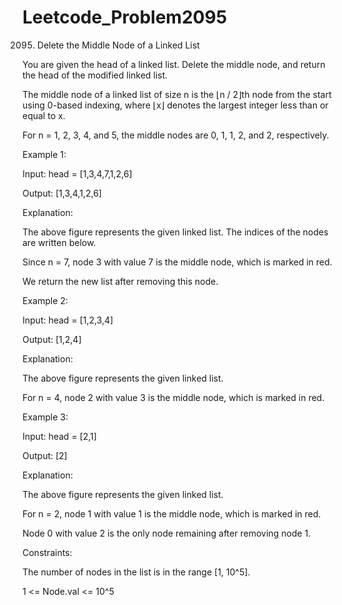 # Leetcode_Problem2095




2095. Delete the Middle Node of a Linked List



You are given the head of a linked list. Delete the middle node, and return the head of the modified linked list.




The middle node of a linked list of size n is the ⌊n / 2⌋th node from the start using 0-based indexing, where ⌊x⌋ denotes the largest integer less than or equal to x.




For n = 1, 2, 3, 4, and 5, the middle nodes are 0, 1, 1, 2, and 2, respectively.
 


Example 1:


Input: head = [1,3,4,7,1,2,6]



Output: [1,3,4,1,2,6]




Explanation:




The above figure represents the given linked list. The indices of the nodes are written below.




Since n = 7, node 3 with value 7 is the middle node, which is marked in red.





We return the new list after removing this node. 





Example 2:



Input: head = [1,2,3,4]




Output: [1,2,4]





Explanation:




The above figure represents the given linked list.





For n = 4, node 2 with value 3 is the middle node, which is marked in red.




Example 3:



Input: head = [2,1]



Output: [2]




Explanation:




The above figure represents the given linked list.




For n = 2, node 1 with value 1 is the middle node, which is marked in red.






Node 0 with value 2 is the only node remaining after removing node 1.



 

Constraints:




The number of nodes in the list is in the range [1, 10^5].




1 <= Node.val <= 10^5
